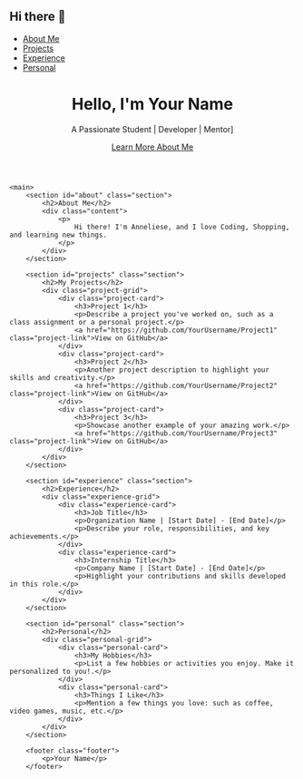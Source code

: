 ## Hi there 👋
<!DOCTYPE html>
<html lang="en">
<head>
    <meta charset="UTF-8">
    <meta name="viewport" content="width=device-width, initial-scale=1.0">
    <title>Personal Portfolio</title>
    <link href="https://fonts.googleapis.com/css2?family=Poppins:wght@300;400;600&display=swap" rel="stylesheet">
    <link rel="stylesheet" href="styles.css">
</head>
<body>
    <nav class="navbar">
        <ul class="nav-list">
            <li><a href="#about">About Me</a></li>
            <li><a href="#projects">Projects</a></li>
            <li><a href="#experience">Experience</a></li>
            <li><a href="#personal">Personal</a></li>
        </ul>
    </nav>
    <header class="hero" id="hero">
        <div class="hero-content">
            <h1 class="hero-title">Hello, I'm <span> Your Name </span></h1>
            <p class="hero-tagline">A Passionate Student | Developer | Mentor]</p>
            <a href="#about" class="hero-button">Learn More About Me</a>
        </div>
    </header>

    <main>
        <section id="about" class="section">
            <h2>About Me</h2>
            <div class="content">
                <p>
                    Hi there! I'm Anneliese, and I love Coding, Shopping, and learning new things. 
                </p>
            </div>
        </section>

        <section id="projects" class="section">
            <h2>My Projects</h2>
            <div class="project-grid">
                <div class="project-card">
                    <h3>Project 1</h3>
                    <p>Describe a project you've worked on, such as a class assignment or a personal project.</p>
                    <a href="https://github.com/YourUsername/Project1" class="project-link">View on GitHub</a>
                </div>
                <div class="project-card">
                    <h3>Project 2</h3>
                    <p>Another project description to highlight your skills and creativity.</p>
                    <a href="https://github.com/YourUsername/Project2" class="project-link">View on GitHub</a>
                </div>
                <div class="project-card">
                    <h3>Project 3</h3>
                    <p>Showcase another example of your amazing work.</p>
                    <a href="https://github.com/YourUsername/Project3" class="project-link">View on GitHub</a>
                </div>
            </div>
        </section>

        <section id="experience" class="section">
            <h2>Experience</h2>
            <div class="experience-grid">
                <div class="experience-card">
                    <h3>Job Title</h3>
                    <p>Organization Name | [Start Date] - [End Date]</p>
                    <p>Describe your role, responsibilities, and key achievements.</p>
                </div>
                <div class="experience-card">
                    <h3>Internship Title</h3>
                    <p>Company Name | [Start Date] - [End Date]</p>
                    <p>Highlight your contributions and skills developed in this role.</p>
                </div>
            </div>
        </section>

        <section id="personal" class="section">
            <h2>Personal</h2>
            <div class="personal-grid">
                <div class="personal-card">
                    <h3>My Hobbies</h3>
                    <p>List a few hobbies or activities you enjoy. Make it personalized to you!.</p>
                </div>
                <div class="personal-card">
                    <h3>Things I Like</h3>
                    <p>Mention a few things you love: such as coffee, video games, music, etc.</p>
                </div>
            </div>
        </section>
        
        <footer class="footer">
            <p>Your Name</p>
        </footer>
</body>
</html>

<!--
**annelieseenglish/annelieseenglish** is a ✨ _special_ ✨ repository because its `README.md` (this file) appears on your GitHub profile.

Here are some ideas to get you started:

- 🔭 I’m currently working on ...
- 🌱 I’m currently learning ...
- 👯 I’m looking to collaborate on ...
- 🤔 I’m looking for help with ...
- 💬 Ask me about ...
- 📫 How to reach me: ...
- 😄 Pronouns: ...
- ⚡ Fun fact: ...
-->
